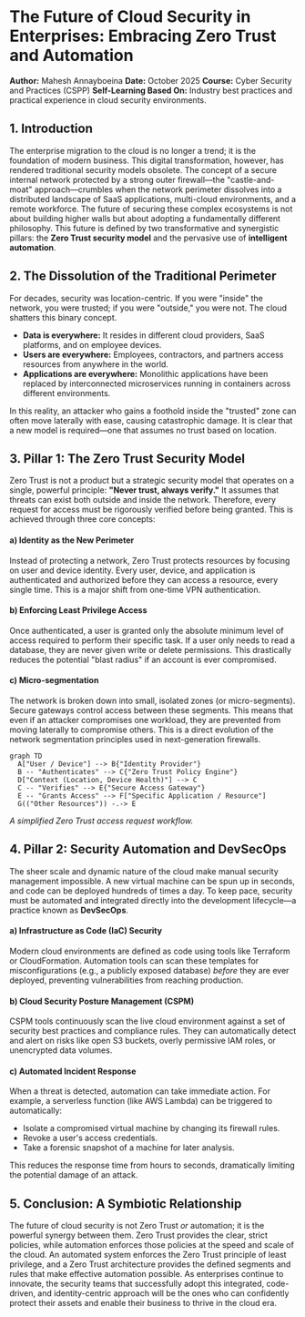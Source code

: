 # The Future of Cloud Security in Enterprises: Embracing Zero Trust and Automation

**Author:** Mahesh Annayboeina
**Date:** October 2025
**Course:** Cyber Security and Practices (CSPP)
**Self-Learning Based On:** Industry best practices and practical experience in cloud security environments.

## 1. Introduction

The enterprise migration to the cloud is no longer a trend; it is the foundation of modern business. This digital transformation, however, has rendered traditional security models obsolete. The concept of a secure internal network protected by a strong outer firewall—the "castle-and-moat" approach—crumbles when the network perimeter dissolves into a distributed landscape of SaaS applications, multi-cloud environments, and a remote workforce. The future of securing these complex ecosystems is not about building higher walls but about adopting a fundamentally different philosophy. This future is defined by two transformative and synergistic pillars: the **Zero Trust security model** and the pervasive use of **intelligent automation**.

## 2. The Dissolution of the Traditional Perimeter

For decades, security was location-centric. If you were "inside" the network, you were trusted; if you were "outside," you were not. The cloud shatters this binary concept.
*   **Data is everywhere:** It resides in different cloud providers, SaaS platforms, and on employee devices.
*   **Users are everywhere:** Employees, contractors, and partners access resources from anywhere in the world.
*   **Applications are everywhere:** Monolithic applications have been replaced by interconnected microservices running in containers across different environments.

In this reality, an attacker who gains a foothold inside the "trusted" zone can often move laterally with ease, causing catastrophic damage. It is clear that a new model is required—one that assumes no trust based on location.

## 3. Pillar 1: The Zero Trust Security Model

Zero Trust is not a product but a strategic security model that operates on a single, powerful principle: **"Never trust, always verify."** It assumes that threats can exist both outside and inside the network. Therefore, every request for access must be rigorously verified before being granted. This is achieved through three core concepts:

#### **a) Identity as the New Perimeter**
Instead of protecting a network, Zero Trust protects resources by focusing on user and device identity. Every user, device, and application is authenticated and authorized before they can access a resource, every single time. This is a major shift from one-time VPN authentication.

#### **b) Enforcing Least Privilege Access**
Once authenticated, a user is granted only the absolute minimum level of access required to perform their specific task. If a user only needs to read a database, they are never given write or delete permissions. This drastically reduces the potential "blast radius" if an account is ever compromised.

#### **c) Micro-segmentation**
The network is broken down into small, isolated zones (or micro-segments). Secure gateways control access between these segments. This means that even if an attacker compromises one workload, they are prevented from moving laterally to compromise others. This is a direct evolution of the network segmentation principles used in next-generation firewalls.

```mermaid
graph TD
  A["User / Device"] --> B{"Identity Provider"}
  B -- "Authenticates" --> C{"Zero Trust Policy Engine"}
  D["Context (Location, Device Health)"] --> C
  C -- "Verifies" --> E{"Secure Access Gateway"}
  E -- "Grants Access" --> F["Specific Application / Resource"]
  G(("Other Resources")) -.-> E

```
*A simplified Zero Trust access request workflow.*

## 4. Pillar 2: Security Automation and DevSecOps

The sheer scale and dynamic nature of the cloud make manual security management impossible. A new virtual machine can be spun up in seconds, and code can be deployed hundreds of times a day. To keep pace, security must be automated and integrated directly into the development lifecycle—a practice known as **DevSecOps**.

#### **a) Infrastructure as Code (IaC) Security**
Modern cloud environments are defined as code using tools like Terraform or CloudFormation. Automation tools can scan these templates for misconfigurations (e.g., a publicly exposed database) *before* they are ever deployed, preventing vulnerabilities from reaching production.

#### **b) Cloud Security Posture Management (CSPM)**
CSPM tools continuously scan the live cloud environment against a set of security best practices and compliance rules. They can automatically detect and alert on risks like open S3 buckets, overly permissive IAM roles, or unencrypted data volumes.

#### **c) Automated Incident Response**
When a threat is detected, automation can take immediate action. For example, a serverless function (like AWS Lambda) can be triggered to automatically:
*   Isolate a compromised virtual machine by changing its firewall rules.
*   Revoke a user's access credentials.
*   Take a forensic snapshot of a machine for later analysis.

This reduces the response time from hours to seconds, dramatically limiting the potential damage of an attack.

## 5. Conclusion: A Symbiotic Relationship

The future of cloud security is not Zero Trust *or* automation; it is the powerful synergy between them. Zero Trust provides the clear, strict policies, while automation enforces those policies at the speed and scale of the cloud. An automated system enforces the Zero Trust principle of least privilege, and a Zero Trust architecture provides the defined segments and rules that make effective automation possible. As enterprises continue to innovate, the security teams that successfully adopt this integrated, code-driven, and identity-centric approach will be the ones who can confidently protect their assets and enable their business to thrive in the cloud era.
